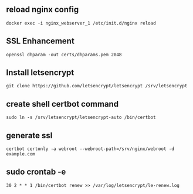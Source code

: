 ## reload nginx config
`docker exec -i nginx_webserver_1 /etc/init.d/nginx reload`

## SSL Enhancement
`openssl dhparam -out certs/dhparams.pem 2048`

## Install letsencrypt
`git clone https://github.com/letsencrypt/letsencrypt /srv/letsencrypt`

## create shell certbot command
`sudo ln -s /srv/letsencrypt/letsencrypt-auto /bin/certbot`

## generate ssl
`certbot certonly -a webroot --webroot-path=/srv/nginx/webroot -d example.com`

## sudo crontab -e
`30 2 * * 1 /bin/certbot renew >> /var/log/letsencrypt/le-renew.log`
